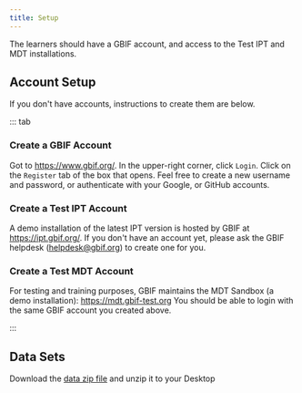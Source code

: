 ```yaml
---
title: Setup
---
```


The learners should have a GBIF account, and access to the Test IPT and MDT installations.

## Account Setup

If you don't have accounts, instructions to create them are below.

::: tab

### Create a GBIF Account

Got to <https://www.gbif.org/>. In the upper-right corner, click `Login`. Click on the `Register` tab of the box that opens. Feel free to create a new username and password, or authenticate with your Google, or GitHub accounts.

### Create a Test IPT Account

A demo installation of the latest IPT version is hosted by GBIF at <https://ipt.gbif.org/>. If you don't have an account yet, please ask the GBIF helpdesk (helpdesk@gbif.org) to create one for you.

### Create a Test MDT Account

For testing and training purposes, GBIF maintains the MDT Sandbox (a demo installation): <https://mdt.gbif-test.org> You should be able to login with the same GBIF account you created above.

:::

## Data Sets

<!--
FIXME: place any data you want learners to use in `episodes/data` and then use
       a relative link ( [data zip file](data/lesson-data.zip) ) to provide a
       link to it, replacing the example.com link.
-->
Download the [data zip file](https://example.com/FIXME) and unzip it to your Desktop

